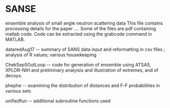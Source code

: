 # SANSE
ensemble analysis of small angle neutron scattering data
This file contains processing details for the paper ....
Some of the files are pdf containing matlab code.  Code can be extracted using the grabcode command in MATLAB. 

dataredAug17 -- summary of SANS data input and reformatting in csv files ; analysis of  R values; various housekeeping

ChekSep5OutLoop -- code for generation of ensemble using ATSAS, XPLOR-NIH and preliminary analyisis and illustration of extremes, and of decoys. 

phephe -- examining the distribution of distances and F-F probabilities in various sets 

unifiedfun -- additional subroutine functions used
